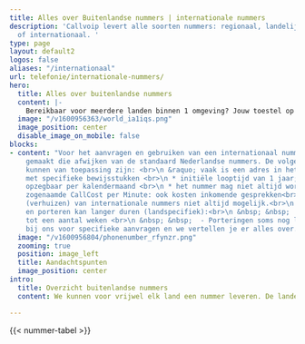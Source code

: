 ```yaml
---
title: Alles over Buitenlandse nummers | internationale nummers
description: 'Callvoip levert alle soorten nummers: regionaal, landelijk, service
  of internationaal. '
type: page
layout: default2
logos: false
aliases: "/internationaal"
url: telefonie/internationale-nummers/
hero:
  title: Alles over buitenlandse nummers
  content: |-
    Bereikbaar voor meerdere landen binnen 1 omgeving? Jouw toestel op je bureau laten rinkelen voor meerdere inkomende, internationale nummers? Dat kan allemaal. Onze centrale is erop ingericht om ook jouw internationale ambities makkelijk te ondersteunen.<br><br>Vraag een nummer aan voor het land waar je actief bent en richt jouw belroutes net zo makkelijk in als je gewend bent.
  image: "/v1600956363/world_ia1iqs.png"
  image_position: center
  disable_image_on_mobile: false
blocks:
- content: "Voor het aanvragen en gebruiken van een internationaal nummer zijn afspraken
    gemaakt die afwijken van de standaard Nederlandse nummers. De volgende bijzonderheden
    kunnen van toepassing zijn: <br>\n &raquo; vaak is een adres in het land vereist, soms
    met specifieke bewijsstukken <br>\n * initiële looptijd van 1 jaar; veelal 
    opzegbaar per kalendermaand <br>\n * het nummer mag niet altijd worden meegestuurd bij uitbellen <br>\n *
    zogenaamde CallCost per Minute: ook kosten inkomende gesprekken<br>\n * porteren
    (verhuizen) van internationale nummers niet altijd mogelijk.<br>\n * aanvragen
    en porteren kan langer duren (landspecifiek):<br>\n &nbsp; &nbsp;  - bij aanvragen
    tot een aantal weken <br>\n &nbsp; &nbsp;  - Porteringen soms nog langer. <br>\n\nInformeer
    bij ons voor specifieke aanvragen en we vertellen je er alles over. "
  image: "/v1600956804/phonenumber_rfynzr.png"
  zooming: true
  position: image_left
  title: Aandachtspunten
  image_position: center
intro:
  title: Overzicht buitenlandse nummers
  content: We kunnen voor vrijwel elk land een nummer leveren. De landen hebben we onderverdeeld in 4 categorieën die bepalend zijn voor de kosten. Wil je een internationaal nummer aanvragen? Neem dan contact met ons op en  we vertellen je wat er mogelijk is en wat de verwachte doorlooptijd is.

---
```

{{< nummer-tabel >}}
